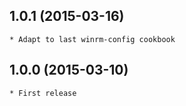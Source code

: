 1.0.1 (2015-03-16)
-----

    * Adapt to last winrm-config cookbook

1.0.0 (2015-03-10)
-----

    * First release
